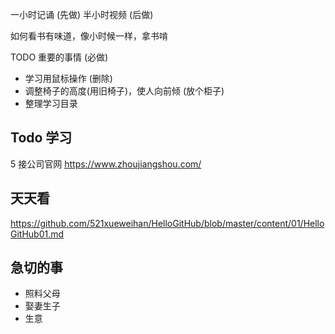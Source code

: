 一小时记诵 (先做)
半小时视频 (后做)

如何看书有味道，像小时候一样，拿书啃

TODO 重要的事情 (必做)
- 学习用鼠标操作 (删除)
- 调整椅子的高度(用旧椅子)，使人向前倾 (放个柜子)
- 整理学习目录


## Todo 学习
5 接公司官网 https://www.zhoujiangshou.com/


## 天天看 
https://github.com/521xueweihan/HelloGitHub/blob/master/content/01/HelloGitHub01.md

## 急切的事
- 照料父母
- 娶妻生子
- 生意
